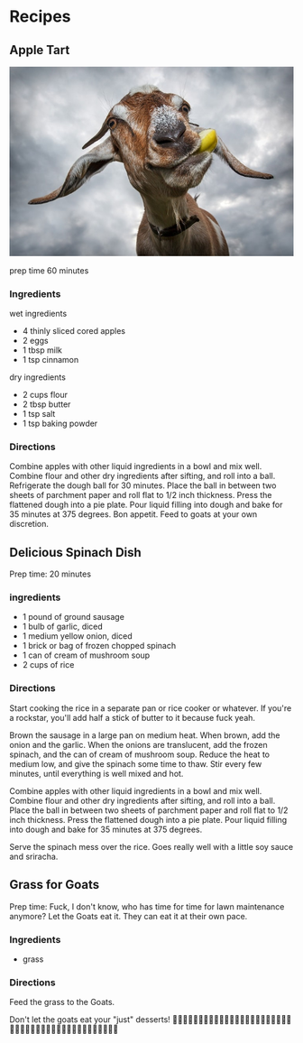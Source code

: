 # Recipes

## Apple Tart
![a picture of a delicious apple tart](images/apple_tart.jpg)

prep time 60 minutes 

### Ingredients

wet ingredients 
- 4 thinly sliced cored apples
- 2 eggs
- 1 tbsp milk 
- 1 tsp cinnamon

dry ingredients 
- 2 cups flour
- 2 tbsp butter
- 1 tsp salt
- 1 tsp baking powder

### Directions

Combine apples with other liquid ingredients in a bowl and mix well. Combine flour and other dry ingredients after sifting, and roll into a ball. Refrigerate the dough ball for 30 minutes. Place the ball in between two sheets of parchment paper and roll flat to 1/2 inch thickness. Press the flattened dough into a pie plate. Pour liquid filling into dough and bake for 35 minutes at 375 degrees. Bon appetit. Feed to goats at your own discretion.


## Delicious Spinach Dish

Prep time: 20 minutes

### ingredients

- 1 pound of ground sausage
- 1 bulb of garlic, diced
- 1 medium yellow onion, diced
- 1 brick or bag of frozen chopped spinach
- 1 can of cream of mushroom soup
- 2 cups of rice

### Directions

Start cooking the rice in a separate pan or rice cooker or whatever. If you're a rockstar, you'll add half a stick of butter to it because fuck yeah.

Brown the sausage in a large pan on medium heat. When brown, add the onion and the garlic. When the onions are translucent, add the frozen spinach, and the can of cream of mushroom soup. Reduce the heat to medium low, and give the spinach some time to thaw. Stir every few minutes, until everything is well mixed and hot.


Combine apples with other liquid ingredients in a bowl and mix well. Combine flour and other dry ingredients after sifting, and roll into a ball. Place the ball in between two sheets of parchment paper and roll flat to 1/2 inch thickness. Press the flattened dough into a pie plate. Pour liquid filling into dough and bake for 35 minutes at 375 degrees. 



Serve the spinach mess over the rice. Goes really well with a little soy sauce and sriracha.


## Grass for Goats

Prep time: Fuck, I don't know, who has time for time for lawn maintenance anymore? Let the Goats eat it. They can eat it at their own pace.

### Ingredients

- grass

### Directions

Feed the grass to the Goats.

Don't let the goats eat your "just" desserts! 🐐🐐🐐🐐🐐🐐🐐🐐🐐🐐🐐🐐🐐🐐🐐🐐🐐🐐🐐🐐🐐🐐🐐🐐🐐🐐🐐🐐🐐🐐🐐🐐🐐🐐🐐🐐🐐🐐🐐🐐🐐🐐🐐🐐
